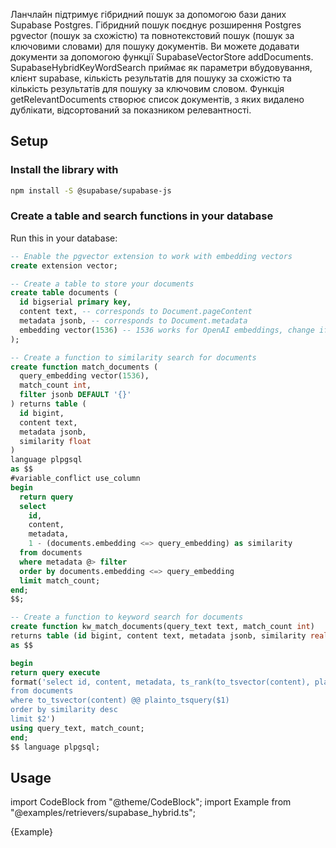 

Ланчлайн підтримує гібридний пошук за допомогою бази даних Supabase Postgres. Гібридний пошук поєднує розширення Postgres pgvector (пошук за схожістю) та повнотекстовий пошук (пошук за ключовими словами) для пошуку документів. Ви можете додавати документи за допомогою функції SupabaseVectorStore addDocuments. SupabaseHybridKeyWordSearch приймає як параметри вбудовування, клієнт supabase, кількість результатів для пошуку за схожістю та кількість результатів для пошуку за ключовим словом. Функція getRelevantDocuments створює список документів, з яких видалено дублікати, відсортований за показником релевантності.

## Setup

### Install the library with

```bash npm2yarn
npm install -S @supabase/supabase-js
```

### Create a table and search functions in your database

Run this in your database:

```sql
-- Enable the pgvector extension to work with embedding vectors
create extension vector;

-- Create a table to store your documents
create table documents (
  id bigserial primary key,
  content text, -- corresponds to Document.pageContent
  metadata jsonb, -- corresponds to Document.metadata
  embedding vector(1536) -- 1536 works for OpenAI embeddings, change if needed
);

-- Create a function to similarity search for documents
create function match_documents (
  query_embedding vector(1536),
  match_count int,
  filter jsonb DEFAULT '{}'
) returns table (
  id bigint,
  content text,
  metadata jsonb,
  similarity float
)
language plpgsql
as $$
#variable_conflict use_column
begin
  return query
  select
    id,
    content,
    metadata,
    1 - (documents.embedding <=> query_embedding) as similarity
  from documents
  where metadata @> filter
  order by documents.embedding <=> query_embedding
  limit match_count;
end;
$$;

-- Create a function to keyword search for documents
create function kw_match_documents(query_text text, match_count int)
returns table (id bigint, content text, metadata jsonb, similarity real)
as $$

begin
return query execute
format('select id, content, metadata, ts_rank(to_tsvector(content), plainto_tsquery($1)) as similarity
from documents
where to_tsvector(content) @@ plainto_tsquery($1)
order by similarity desc
limit $2')
using query_text, match_count;
end;
$$ language plpgsql;
```

## Usage

import CodeBlock from "@theme/CodeBlock";
import Example from "@examples/retrievers/supabase_hybrid.ts";

<CodeBlock language="typescript">{Example}</CodeBlock>
